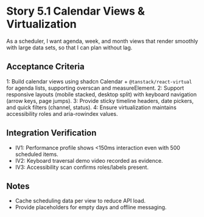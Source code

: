 # Story 5.1 Calendar Views & Virtualization

As a scheduler,
I want agenda, week, and month views that render smoothly with large data sets,
so that I can plan without lag.

## Acceptance Criteria
1: Build calendar views using shadcn Calendar + `@tanstack/react-virtual` for agenda lists, supporting overscan and measureElement.
2: Support responsive layouts (mobile stacked, desktop split) with keyboard navigation (arrow keys, page jumps).
3: Provide sticky timeline headers, date pickers, and quick filters (channel, status).
4: Ensure virtualization maintains accessibility roles and aria-rowindex values.

## Integration Verification
- IV1: Performance profile shows <150ms interaction even with 500 scheduled items.
- IV2: Keyboard traversal demo video recorded as evidence.
- IV3: Accessibility scan confirms roles/labels present.

## Notes
- Cache scheduling data per view to reduce API load.
- Provide placeholders for empty days and offline messaging.
